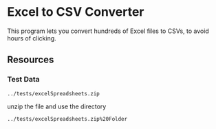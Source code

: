 # Excel to CSV Converter

This program lets you convert hundreds of Excel files to CSVs, to avoid hours of clicking.

## Resources

### Test Data

	../tests/excelSpreadsheets.zip

unzip the file and use the directory

	../tests/excelSpreadsheets.zip%20Folder

